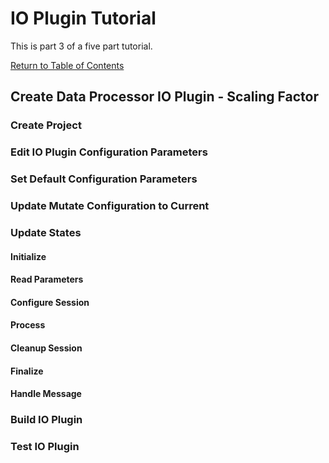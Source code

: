# IO Plugin Tutorial  
This is part 3 of a five part tutorial.  

[Return to Table of Contents](./IO%20Plugin%20Tutorial.md#table-of-contents)

## Create Data Processor IO Plugin - Scaling Factor
### Create Project
### Edit IO Plugin Configuration Parameters
### Set Default Configuration Parameters  
### Update Mutate Configuration to Current  
### Update States
#### Initialize
#### Read Parameters
#### Configure Session
#### Process
#### Cleanup Session
#### Finalize
#### Handle Message
### Build IO Plugin
### Test IO Plugin 

